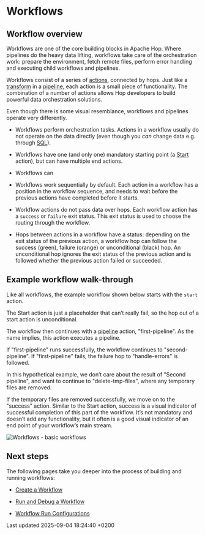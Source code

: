 <div id="header">

# Workflows

</div>

<div id="content">

<div class="sect1">

## Workflow overview

<div class="sectionbody">

<div class="paragraph">

Workflows are one of the core building blocks in Apache Hop. Where pipelines do the heavy data lifting, workflows take care of the orchestration work: prepare the environment, fetch remote files, perform error handling and executing child workflows and pipelines.

</div>

<div class="paragraph">

Workflows consist of a series of [actions](workflow/actions.ZsmPvsT3Pf), connected by hops. Just like a [transform](pipeline/transforms.ZsmPvsT3Pf) in a [pipeline](pipeline/pipelines.ZsmPvsT3Pf), each action is a small piece of functionality. The combination of a number of actions allows Hop developers to build powerful data orchestration solutions.

</div>

<div class="paragraph">

Even though there is some visual resemblance, workflows and pipelines operate very differently.

</div>

<div class="ulist">

  - Workflows perform orchestration tasks. Actions in a workflow usually do not operate on the data directly (even though you *can* change data e.g. through [SQL](workflow/actions/sql.ZsmPvsT3Pf)).

  - Workflows have one (and only one) mandatory starting point (a [Start](workflow/actions/start.ZsmPvsT3Pf) action), but can have multiple end actions.

  - Workflows can

  - Workflows work sequentially by default. Each action in a workflow has a position in the workflow sequence, and needs to wait before the previous actions have completed before it starts.

  - Workflow actions do not pass data over hops. Each workflow action has a `success` or `failure` exit status. This exit status is used to choose the routing through the workflow.

  - Hops between actions in a workflow have a status: depending on the exit status of the previous action, a workflow hop can follow the success (green), failure (orange) or unconditional (black) hop. An unconditional hop ignores the exit status of the previous action and is followed whether the previous action failed or succeeded.

</div>

</div>

</div>

<div class="sect1">

## Example workflow walk-through

<div class="sectionbody">

<div class="paragraph">

Like all workflows, the example workflow shown below starts with the `start` action.

</div>

<div class="paragraph">

The Start action is just a placeholder that can’t really fail, so the hop out of a start action is unconditional.

</div>

<div class="paragraph">

The workflow then continues with a [pipeline](workflow/actions/pipeline.ZsmPvsT3Pf) action, "first-pipeline". As the name implies, this action executes a pipeline.

</div>

<div class="paragraph">

If "first-pipeline" runs successfully, the workflow continues to "second-pipeline". If "first-pipeline" fails, the failure hop to "handle-errors" is followed.

</div>

<div class="paragraph">

In this hypothetical example, we don’t care about the result of "Second pipeline", and want to continue to "delete-tmp-files", where any temporary files are removed.

</div>

<div class="paragraph">

If the temporary files are removed successfully, we move on to the "success" action. Similar to the Start action, success is a visual indicator of successful completion of this part of the workflow. It’s not mandatory and doesn’t add any functionality, but it often is a good visual indicator of an end point of your workflow’s main stream.

</div>

<div class="paragraph">

<span class="image">![Workflows - basic workflows](../assets/images/hop-gui/workflow/basic-workflow.png)</span>

</div>

</div>

</div>

<div class="sect1">

## Next steps

<div class="sectionbody">

<div class="paragraph">

The following pages take you deeper into the process of building and running workflows:

</div>

<div class="ulist">

  - [Create a Workflow](workflow/create-workflow.ZsmPvsT3Pf)

  - [Run and Debug a Workflow](workflow/run-debug-workflow.ZsmPvsT3Pf)

  - [Workflow Run Configurations](workflow/workflow-run-configurations/workflow-run-configurations.ZsmPvsT3Pf)

</div>

</div>

</div>

</div>

<div id="footer">

<div id="footer-text">

Last updated 2025-09-04 18:24:40 +0200

</div>

</div>
